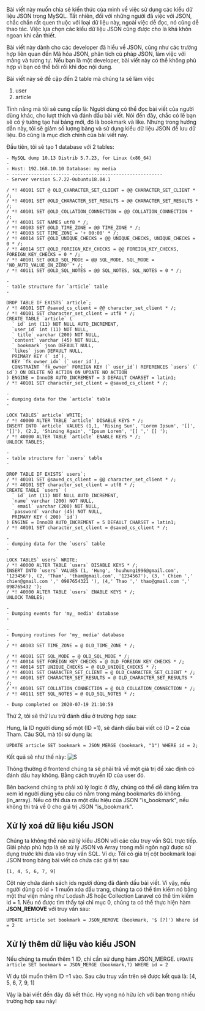 Bài viết này muốn chia sẻ kiến thức của mình về việc sử dụng các kiểu dữ liệu JSON trong MySQL. 
Tất nhiên, đối với những người đã việc với JSON, chắc chắn rất quen thuộc với loại dữ liệu này, ngoài việc dễ đọc, nó cũng dễ thao tác. 
Việc lựa chọn các kiểu dữ liệu JSON cũng được cho là khá khôn ngoan khi cần thiết. 

Bài viết này dành cho các developer đã hiểu về JSON, cũng như các trường hợp liên quan đến Mã hóa JSON, phân tích cú pháp JSON, làm việc với mảng và tương tự. 
Nếu bạn là một developer, bài viết này có thể không phù hợp vì bạn có thể bối rối khi đọc nội dung.

Bài viết này sẽ đề cập đến 2 table mà chúng ta sẽ làm việc
1. user
2. article

Tính năng mà tôi sẽ cung cấp là: Người dùng có thể đọc bài viết của người dùng khác, cho lượt thích và đánh dấu bài viết.
Nói đến đây, chắc có lẽ bạn sẽ có ý tưởng tạo hai bảng mới, đó là bookmark và like. 
Nhưng trong hướng dẫn này, tôi sẽ giảm số lượng bảng và sử dụng kiểu dữ liệu JSON để lưu dữ liệu. Đó cũng là mục đích chính của bài viết này.

Đầu tiên, tôi sẽ tạo 1 database với 2 tables:

```
- MySQL dump 10.13 Distrib 5.7.23, for Linux (x86_64) 
- 
- Host: 192.168.10.10 Database: my media 
- --------------------- --------------------------------- 
- Server version 5.7.22-0ubuntu18.04.1 

/ *! 40101 SET @ OLD_CHARACTER_SET_CLIENT = @@ CHARACTER_SET_CLIENT * /; 
/ *! 40101 SET @OLD_CHARACTER_SET_RESULTS = @@ CHARACTER_SET_RESULTS * /; 
/ *! 40101 SET @OLD_COLLATION_CONNECTION = @@ COLLATION_CONNECTION * /; 
/ *! 40101 SET NAMES utf8 * /; 
/ *! 40103 SET @OLD_TIME_ZONE = @@ TIME_ZONE * /; 
/ *! 40103 SET TIME_ZONE = '+ 00:00' * /; 
/ *! 40014 SET @OLD_UNIQUE_CHECKS = @@ UNIQUE_CHECKS, UNIQUE_CHECKS = 0 * /; 
/ *! 40014 SET @OLD_FOREIGN_KEY_CHECKS = @@ FOREIGN_KEY_CHECKS, FOREIGN_KEY_CHECKS = 0 * /;
/ *! 40101 SET @OLD_SQL_MODE = @@ SQL_MODE, SQL_MODE = 'NO_AUTO_VALUE_ON_ZERO' * /; 
/ *! 40111 SET @OLD_SQL_NOTES = @@ SQL_NOTES, SQL_NOTES = 0 * /; 

- 
- table structure for `article` table 
- 

DROP TABLE IF EXISTS` article`; 
/ *! 40101 SET @saved_cs_client = @@ character_set_client * /; 
/ *! 40101 SET character_set_client = utf8 * /; 
CREATE TABLE `article` ( 
  ` id` int (11) NOT NULL AUTO_INCREMENT, 
  `user_id` int (11) NOT NULL, 
  ` title` varchar (200) NOT NULL, 
  `content` varchar (45) NOT NULL, 
  ` bookmark` json DEFAULT NULL, 
  `likes` json DEFAULT NULL, 
  PRIMARY KEY (` id`), 
  KEY `fk_owner_idx` (` user_id`),
  CONSTRAINT `fk_owner` FOREIGN KEY (` user_id`) REFERENCES `users` (` id`) ON DELETE NO ACTION ON UPDATE NO ACTION 
) ENGINE = InnoDB AUTO_INCREMENT = 3 DEFAULT CHARSET = latin1; 
/ *! 40101 SET character_set_client = @saved_cs_client * /; 

- 
- dumping data for the `article` table 
- 

LOCK TABLES` article` WRITE; 
/ *! 40000 ALTER TABLE `article` DISABLE KEYS * /; 
INSERT INTO `article` VALUES (1,1, 'Rising Sun', 'Lorem Ipsum', '[]', '[]'), (2.2, 'Shining Again', 'Ipsum Lorem', '[] ',' [] '); 
/ *! 40000 ALTER TABLE `article` ENABLE KEYS * /; 
UNLOCK TABLES; 

- 
- table structure for `users` table 
- 

DROP TABLE IF EXISTS` users`;
/ *! 40101 SET @saved_cs_client = @@ character_set_client * /; 
/ *! 40101 SET character_set_client = utf8 * /; 
CREATE TABLE `users` ( 
  ` id` int (11) NOT NULL AUTO_INCREMENT, 
  `name` varchar (200) NOT NULL, 
  ` email` varchar (200) NOT NULL, 
  `password` varchar (45) NOT NULL, 
  PRIMARY KEY ( 200) `id`) 
) ENGINE = InnoDB AUTO_INCREMENT = 5 DEFAULT CHARSET = latin1; 
/ *! 40101 SET character_set_client = @saved_cs_client * /; 

- 
- dumping data for the `users` table 
- 

LOCK TABLES` users` WRITE; 
/ *! 40000 ALTER TABLE `users` DISABLE KEYS * /;
INSERT INTO `users` VALUES (1, 'Hung', 'huuhung1996@gmail.com', '123456'), (2, 'Tham', 'tham@gmail.com', '1234567'), (3, ' Chien ',' chien@gmail.com ',' 0987654321 '), (4,' Thao ',' thao@gmail.com ',' 098765432 '); 
/ *! 40000 ALTER TABLE `users` ENABLE KEYS * /; 
UNLOCK TABLES; 

- 
- Dumping events for 'my_ media' database 
- 

- 
- Dumping routines for 'my_ media' database 
- 
/ *! 40103 SET TIME_ZONE = @ OLD_TIME_ZONE * /; 

/ *! 40101 SET SQL_MODE = @ OLD_SQL_MODE * /; 
/ *! 40014 SET FOREIGN_KEY_CHECKS = @ OLD_FOREIGN_KEY_CHECKS * /; 
/ *! 40014 SET UNIQUE_CHECKS = @ OLD_UNIQUE_CHECKS * /; 
/ *! 40101 SET CHARACTER_SET_CLIENT = @ OLD_CHARACTER_SET_CLIENT * /; 
/ *! 40101 SET CHARACTER_SET_RESULTS = @ OLD_CHARACTER_SET_RESULTS * /;
/ *! 40101 SET COLLATION_CONNECTION = @ OLD_COLLATION_CONNECTION * /; 
/ *! 40111 SET SQL_NOTES = @ OLD_SQL_NOTES * /; 

- Dump completed on 2020-07-19 21:10:59
```

Thứ 2, tôi sẽ thử lưu trữ đánh dấu ở trường hợp sau:

Hung, là ID người dùng số một (ID =1), sẽ đánh dấu bài viết có ID = 2 của Tham.
Câu SQL mà tôi sử dụng là:
```
UPDATE article SET bookmark = JSON_MERGE (bookmark, "1") WHERE id = 2;
```

Kết quả sẽ như thế này:
![S](https://i.imgur.com/QXrcU8C.png)

Thông thường ở frontend chúng ta sẽ phải trả về một giá trị để xác định có đánh dấu hay không. Bằng cách truyền ID của user đó.

Bên backend chúng ta phải xử lý logic ở đây, chúng có thể dễ dàng kiểm tra xem id người dùng yêu cầu có nằm trong mảng bookmarks đó không. (in_array). Nếu có thì đưa ra một dấu hiệu của JSON "is_bookmark", nếu không thì trả về 0 cho giá trị JSON "is_bookmark".

## Xử lý xoá dữ liệu kiểu JSON

Chúng ta không thể nào xử lý kiểu JSON với các câu truy vấn SQL trực tiếp. 
Giải pháp phù hợp là sẽ xử lý JSON và Array trong mỗi ngôn ngữ được sử dụng trước khi đưa vào truy vấn SQL.
Ví dụ: Tôi có giá trị cột bookmark loại JSON trong bảng bài viết có chứa các giá trị sau

``` [1, 4, 5, 6, 7, 9] ```

Cột này chứa dánh sách ids người dùng đã đánh dấu bài viết. Vì vậy, nếu người dùng có id = 1 muốn xóa dấu trang, chúng ta có thể tìm kiếm nó bằng một thư viện mảng như Lodash JS hoặc Collection Laravel có thể tìm kiếm id = 1. Nếu nó được tìm thấy tại chỉ mục 0, chúng ta có thể thực hiện hàm **JSON_REMOVE** với truy vấn sau:

```UPDATE article set bookmark = JSON_REMOVE (bookmark, '$ [?]') Where id = 2 ```

## Xử lý thêm dữ liệu vào kiểu JSON

Nếu chúng ta muốn thêm 1 ID, chỉ cần sử dụng hàm JSON_MERGE.
```UPDATE article SET bookmark = JSON_MERGE (bookmark,?) WHERE id = 2```

Ví dụ tôi muốn thêm ID =1 vào. Sau câu truy vấn trên sẽ được kết quả là:
[4, 5, 6, 7, 9, 1]


Vậy là bài viết đến đây đã kết thúc. Hy vọng nó hữu ích với bạn trong nhiều trường hợp sau này!
